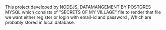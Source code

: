 
This project developed by NODEJS, DATAMANGEMENT BY POSTGRES MYSQL which consists of "SECRETS OF MY VILLAGE" file to render that file we want either register or login with email-id and password ,
Which are probably stored in local database.  
